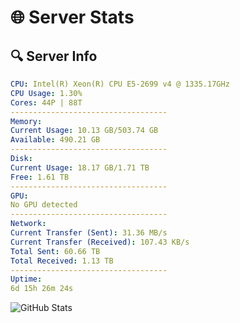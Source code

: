 # 🌐 Server Stats
## 🔍 Server Info
```yaml
CPU: Intel(R) Xeon(R) CPU E5-2699 v4 @ 1335.17GHz
CPU Usage: 1.30%
Cores: 44P | 88T
-----------------------------------
Memory:
Current Usage: 10.13 GB/503.74 GB
Available: 490.21 GB
-----------------------------------
Disk:
Current Usage: 18.17 GB/1.71 TB
Free: 1.61 TB
-----------------------------------
GPU:
No GPU detected
-----------------------------------
Network:
Current Transfer (Sent): 31.36 MB/s
Current Transfer (Received): 107.43 KB/s
Total Sent: 60.66 TB
Total Received: 1.13 TB
-----------------------------------
Uptime:
6d 15h 26m 24s
```
![GitHub Stats](https://img.shields.io/badge/Updated-2025-02-14_14:09:42-blue)